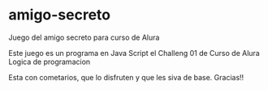 # amigo-secreto
Juego del amigo secreto para curso de Alura

Este juego es un programa en Java Script el Challeng 01 de Curso de Alura
Logica de programacion

Esta con cometarios, que lo disfruten y que les siva de base. 
Gracias!!
